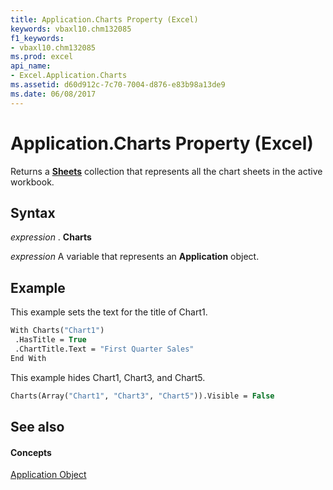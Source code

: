 ```yaml
---
title: Application.Charts Property (Excel)
keywords: vbaxl10.chm132085
f1_keywords:
- vbaxl10.chm132085
ms.prod: excel
api_name:
- Excel.Application.Charts
ms.assetid: d60d912c-7c70-7004-d876-e83b98a13de9
ms.date: 06/08/2017
---
```



# Application.Charts Property (Excel)

Returns a **[Sheets](sheets-object-excel.md)** collection that represents all the chart sheets in the active workbook.


## Syntax

 _expression_ . **Charts**

 _expression_ A variable that represents an **Application** object.


## Example

This example sets the text for the title of Chart1.


```vb
With Charts("Chart1") 
 .HasTitle = True 
 .ChartTitle.Text = "First Quarter Sales" 
End With
```

This example hides Chart1, Chart3, and Chart5.




```vb
Charts(Array("Chart1", "Chart3", "Chart5")).Visible = False
```


## See also


#### Concepts


[Application Object](application-object-excel.md)

